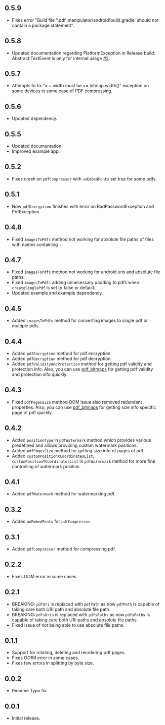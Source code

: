 ## 0.5.9

* Fixes error "Build file '\pdf_manipulator\android\build.gradle' should not contain a package statement".

## 0.5.8

* Updated documentation regarding PlatformException in Release build: AbstractITextEvent is only for internal usage [#2](https://github.com/chaudharydeepanshu/pdf_manipulator/issues/2).

## 0.5.7

* Attempts to fix "x + width must be <= bitmap.width()" exception on some devices in some case of PDF compressing.

## 0.5.6

* Updated dependency.

## 0.5.5

* Updated documentation.
* Improved example app.

## 0.5.2

* Fixes crash on `pdfCompressor` with `unEmbedFonts` set true for some pdfs.

## 0.5.1

* Now `pdfDecryption` finishes with error on BadPasswordException and PdfException.

## 0.4.8

* Fixed `imagesToPdfs` method not working for absolute file paths of files with names containing `:`.

## 0.4.7

* Fixed `imagesToPdfs` method not working for android uris and absolute file paths.
* Fixed `imagesToPdfs` adding unnecessary padding to pdfs when `createSinglePdf` is set to false or default.
* Updated example and example dependency.

## 0.4.5

* Added `imagesToPdfs` method for converting images to single pdf or multiple pdfs.

## 0.4.4

* Added `pdfEncryption` method for pdf encryption.
* Added `pdfDecryption` method for pdf decryption.
* Added `pdfValidityAndProtection` method for getting pdf validity and protection info. Also, you can use [pdf_bitmaps](https://pub.dev/packages/pdf_bitmaps) for getting pdf validity and protection info quickly.

## 0.4.3

* Fixed `pdfPagesSize` method OOM issue also removed redundant properties. Also, you can use [pdf_bitmaps](https://pub.dev/packages/pdf_bitmaps) for getting size info specific page of pdf quickly.

## 0.4.2

* Added `positionType` in `pdfWatermark` method which provides various predefined and allows providing custom watermark positions.`
* Added `pdfPagesSize` method for getting size info of pages of pdf.
* Added `customPositionXCoordinatesList`, `customPositionYCoordinatesList` in `pdfWatermark` method for more fine controlling of watermark position.

## 0.4.1

* Added `pdfWatermark` method for watermarking pdf.

## 0.3.2

* Added `unEmbedFonts` for `pdfCompressor`.

## 0.3.1

* Added `pdfCompressor` method for compressing pdf.
 
## 0.2.2

* Fixes OOM error in some cases.

## 0.2.1

* BREAKING: `pdfUri` is replaced with `pdfPath` as now `pdfPath` is capable of taking care both URI path and absolute file path.
* BREAKING: `pdfsUris` is replaced with `pdfsPaths` as now `pdfsPaths` is capable of taking care both URI paths and absolute file paths.
* Fixed issue of not being able to use absolute file paths.

## 0.1.1

* Support for rotating, deleting and reordering pdf pages.
* Fixes OOfM error in some cases.
* Fixes few errors in splitting by byte size.

## 0.0.2

* Readme Typo fix.

## 0.0.1

* Initial release.
